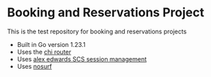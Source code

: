 # Booking and Reservations Project

This is the test repository for booking and reservations projects

- Built in Go version 1.23.1
- Uses the [chi router](github.com/go-chi/chi)
- Uses [alex edwards SCS session management](github.com/alexedwards/scs/v2)
- Uses [nosurf](github.com/justinas/nosurf)